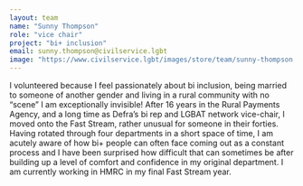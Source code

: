 ```yaml
---
layout: team
name: "Sunny Thompson"
role: "vice chair"
project: "bi+ inclusion"
email: sunny.thompson@civilservice.lgbt
image: "https://www.civilservice.lgbt/images/store/team/sunny-thompson.jpeg"
---
```


I volunteered because I feel passionately about bi inclusion, being married to someone of another gender and living in a rural community with no “scene” I am exceptionally invisible! After 16 years in the Rural Payments Agency, and a long time as Defra’s bi rep and LGBAT network vice-chair, I moved onto the Fast Stream, rather unusual for someone in their forties. Having rotated through four departments in a short space of time, I am acutely aware of how bi+ people can often face coming out as a constant process and I have been surprised how difficult that can sometimes be after building up a level of comfort and confidence in my original department. I am currently working in HMRC in my final Fast Stream year.
